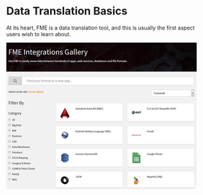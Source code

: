 # Data Translation Basics #

At its heart, FME is a data translation tool, and this is usually the first aspect users wish to learn about.

![](./Images/Img1.000.TranslationIntro.png)